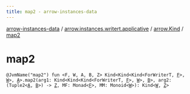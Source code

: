 ```yaml
---
title: map2 - arrow-instances-data
---
```


[arrow-instances-data](../../index.html) / [arrow.instances.writert.applicative](../index.html) / [arrow.Kind](index.html) / [map2](./map2.html)

# map2

`@JvmName("map2") fun <F, W, A, B, Z> Kind<Kind<Kind<ForWriterT, `[`F`](map2.html#F)`>, `[`W`](map2.html#W)`>, `[`A`](map2.html#A)`>.map2(arg1: Kind<Kind<Kind<ForWriterT, `[`F`](map2.html#F)`>, `[`W`](map2.html#W)`>, `[`B`](map2.html#B)`>, arg2: (Tuple2<`[`A`](map2.html#A)`, `[`B`](map2.html#B)`>) -> `[`Z`](map2.html#Z)`, MF: Monad<`[`F`](map2.html#F)`>, MM: Monoid<`[`W`](map2.html#W)`>): Kind<`[`W`](map2.html#W)`, `[`Z`](map2.html#Z)`>`